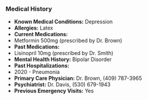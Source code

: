 ### **Medical History**
- **Known Medical Conditions:** Depression
- **Allergies:** Latex
- **Current Medications:**
- Metformin 500mg (prescribed by Dr. Brown)
- **Past Medications:**
- Lisinopril 10mg (prescribed by Dr. Smith)
- **Mental Health History:** Bipolar Disorder
- **Past Hospitalizations:**
- 2020 - Pneumonia
- **Primary Care Physician:** Dr. Brown, (409) 787-3965
- **Psychiatrist:** Dr. Davis, (530) 679-1943
- **Previous Emergency Visits:** Yes